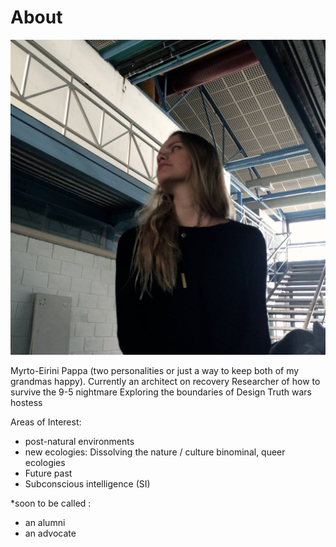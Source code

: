 # About

![](arch_uth.jpg)

Myrto-Eirini Pappa (two personalities or just a way to keep both of my grandmas happy).
Currently an architect on recovery
Researcher of how to survive the 9-5 nightmare
Exploring the boundaries of Design
Truth wars hostess

Areas of Interest:
- post-natural environments
- new ecologies: Dissolving the nature / culture binominal, queer ecologies
- Future past
- Subconscious intelligence (SI)

*soon to be called :
- an alumni
- an advocate
